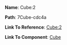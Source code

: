 **Name**: Cube:2

**Path**: 7Cube-cdc4a

**Link To Reference**: [Cube:2](/data_test/7Cube-cdc4a/timeline.md)

**Link To Component**: [Cube](/data_test/0Cube-cdc4a/timeline.md)

